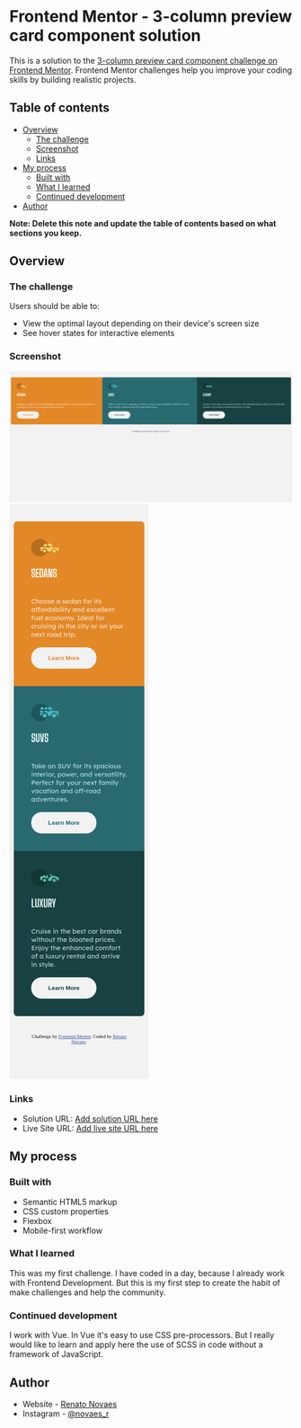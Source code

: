 # Frontend Mentor - 3-column preview card component solution

This is a solution to the [3-column preview card component challenge on Frontend Mentor](https://www.frontendmentor.io/challenges/3column-preview-card-component-pH92eAR2-). Frontend Mentor challenges help you improve your coding skills by building realistic projects. 

## Table of contents

- [Overview](#overview)
  - [The challenge](#the-challenge)
  - [Screenshot](#screenshot)
  - [Links](#links)
- [My process](#my-process)
  - [Built with](#built-with)
  - [What I learned](#what-i-learned)
  - [Continued development](#continued-development)
- [Author](#author)

**Note: Delete this note and update the table of contents based on what sections you keep.**

## Overview

### The challenge

Users should be able to:

- View the optimal layout depending on their device's screen size
- See hover states for interactive elements

### Screenshot

![](./assets/screenshots/desktop.png)
![](./assets/screenshots/mobile.png)

### Links

- Solution URL: [Add solution URL here](https://your-solution-url.com)
- Live Site URL: [Add live site URL here](https://your-live-site-url.com)

## My process

### Built with

- Semantic HTML5 markup
- CSS custom properties
- Flexbox
- Mobile-first workflow

### What I learned

This was my first challenge. I have coded in a day, because I already work with Frontend Development. But this is my first step to create the habit of make challenges and help the community.

### Continued development

I work with Vue. In Vue it's easy to use CSS pre-processors. But I really would like to learn and apply here the use of SCSS in code without a framework of JavaScript.

## Author

- Website - [Renato Novaes](https://www.renatonovaes.dev)
- Instagram - [@novaes_r](https://www.instagram.com/novaes_r)
